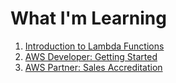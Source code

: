 # What I'm Learning

1. [Introduction to Lambda Functions](LambdaIntro.md)
1. [AWS Developer: Getting Started](AWS_Developer/index.md)
1. [AWS Partner: Sales Accreditation](AWS_Partner:Sales/CloudComputing.md)
